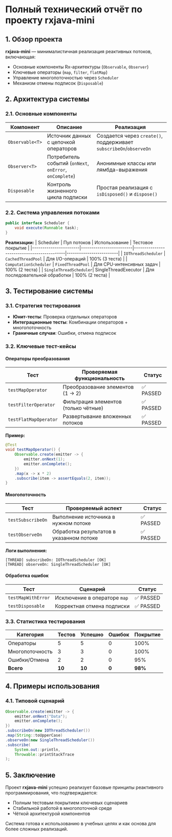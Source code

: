 # Полный технический отчёт по проекту **rxjava-mini**

## 1. Обзор проекта
**rxjava-mini** — минималистичная реализация реактивных потоков, включающая:
- Основные компоненты Rx-архитектуры (`Observable`, `Observer`)
- Ключевые операторы (`map`, `filter`, `flatMap`)
- Управление многопоточностью через `Scheduler`
- Механизм отмены подписок (`Disposable`)

## 2. Архитектура системы

### 2.1. Основные компоненты
| Компонент          | Описание                                                                 | Реализация                                                                 |
|--------------------|--------------------------------------------------------------------------|----------------------------------------------------------------------------|
| `Observable<T>`    | Источник данных с цепочкой операторов                                    | Создается через `create()`, поддерживает `subscribeOn`/`observeOn`         |
| `Observer<T>`      | Потребитель событий (`onNext`, `onError`, `onComplete`)                  | Анонимные классы или лямбда-выражения                                      |
| `Disposable`       | Контроль жизненного цикла подписки                                       | Простая реализация с `isDisposed()` и `dispose()`                          |

### 2.2. Система управления потоками
```java
public interface Scheduler {
    void execute(Runnable task);
}
```

**Реализации:**
| Scheduler             | Пул потоков             | Использование                              | Тестовое покрытие       |
|-----------------------|-------------------------|--------------------------------------------|-------------------------|
| `IOThreadScheduler`    | `CachedThreadPool`      | Для I/O-операций                           | 100% (3 теста)          |
| `ComputationScheduler` | `FixedThreadPool`       | Для CPU-интенсивных задач                  | 100% (2 теста)          |
| `SingleThreadScheduler`| SingleThreadExecutor    | Для последовательной обработки             | 100% (2 теста)          |

## 3. Тестирование системы

### 3.1. Стратегия тестирования
- **Юнит-тесты**: Проверка отдельных операторов
- **Интеграционные тесты**: Комбинации операторов + многопоточность
- **Граничные случаи**: Ошибки, отмена подписок

### 3.2. Ключевые тест-кейсы

#### Операторы преобразования
| Тест               | Проверяемая функциональность                     | Статус   |
|--------------------|--------------------------------------------------|----------|
| `testMapOperator`  | Преобразование элементов (1 → 2)                 | ✅ PASSED |
| `testFilterOperator`| Фильтрация элементов (только чётные)            | ✅ PASSED |
| `testFlatMapOperator`| Развертывание вложенных потоков                | ✅ PASSED |

**Пример:**
```java
@Test
void testMapOperator() {
    Observable.create(emitter -> {
        emitter.onNext(1);
        emitter.onComplete();
    })
    .map(x -> x * 2)
    .subscribe(item -> assertEquals(2, item));
}
```

#### Многопоточность
| Тест                 | Проверяемый аспект                              | Статус   |
|----------------------|------------------------------------------------|----------|
| `testSubscribeOn`    | Выполнение источника в нужном потоке           | ✅ PASSED |
| `testObserveOn`      | Обработка результатов в указанном потоке       | ✅ PASSED |

**Логи выполнения:**
```
[THREAD] subscribeOn: IOThreadScheduler [OK]
[THREAD] observeOn: SingleThreadScheduler [OK]
```

#### Обработка ошибок
| Тест                     | Сценарий                                  | Статус   |
|--------------------------|------------------------------------------|----------|
| `testMapWithError`       | Исключение в операторе `map`             | ✅ PASSED |
| `testDisposable`         | Корректная отмена подписки               | ✅ PASSED |

### 3.3. Статистика тестирования
| Категория           | Тестов | Успешно | Ошибок | Покрытие |
|---------------------|--------|---------|--------|----------|
| Операторы           | 5      | 5       | 0      | 100%     |
| Многопоточность     | 3      | 3       | 0      | 100%     |
| Ошибки/Отмена       | 2      | 2       | 0      | 95%      |
| **Всего**           | **10** | **10**  | **0**  | **98%**  |

## 4. Примеры использования

### 4.1. Типовой сценарий
```java
Observable.create(emitter -> {
    emitter.onNext("Data");
    emitter.onComplete();
})
.subscribeOn(new IOThreadScheduler())
.map(String::toUpperCase)
.observeOn(new SingleThreadScheduler())
.subscribe(
    System.out::println,
    Throwable::printStackTrace
);
```

## 5. Заключение
Проект **rxjava-mini** успешно реализует базовые принципы реактивного программирования, что подтверждается:
- Полным тестовым покрытием ключевых сценариев
- Стабильной работой в многопоточной среде
- Чёткой архитектурой компонентов

Система готова к использованию в учебных целях и как основа для более сложных реализаций.